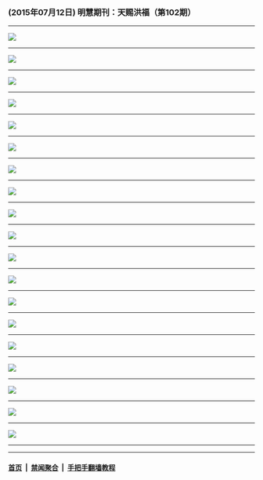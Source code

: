 ### (2015年07月12日) 明慧期刊：天赐洪福（第102期）

---

<img src="http://qikan.minghui.org/mhqkpage/qikanimage/2015/07/11/tchf-102-2in1-read-online1.png"/><hr/>
<img src="http://qikan.minghui.org/mhqkpage/qikanimage/2015/07/11/tchf-102-2in1-read-online2.png"/><hr/>
<img src="http://qikan.minghui.org/mhqkpage/qikanimage/2015/07/11/tchf-102-2in1-read-online3.png"/><hr/>
<img src="http://qikan.minghui.org/mhqkpage/qikanimage/2015/07/11/tchf-102-2in1-read-online4.png"/><hr/>
<img src="http://qikan.minghui.org/mhqkpage/qikanimage/2015/07/11/tchf-102-2in1-read-online5.png"/><hr/>
<img src="http://qikan.minghui.org/mhqkpage/qikanimage/2015/07/11/tchf-102-2in1-read-online6.png"/><hr/>
<img src="http://qikan.minghui.org/mhqkpage/qikanimage/2015/07/11/tchf-102-2in1-read-online7.png"/><hr/>
<img src="http://qikan.minghui.org/mhqkpage/qikanimage/2015/07/11/tchf-102-2in1-read-online8.png"/><hr/>
<img src="http://qikan.minghui.org/mhqkpage/qikanimage/2015/07/11/tchf-102-2in1-read-online9.png"/><hr/>
<img src="http://qikan.minghui.org/mhqkpage/qikanimage/2015/07/11/tchf-102-2in1-read-online10.png"/><hr/>
<img src="http://qikan.minghui.org/mhqkpage/qikanimage/2015/07/11/tchf-102-2in1-read-online11.png"/><hr/>
<img src="http://qikan.minghui.org/mhqkpage/qikanimage/2015/07/11/tchf-102-2in1-read-online12.png"/><hr/>
<img src="http://qikan.minghui.org/mhqkpage/qikanimage/2015/07/11/tchf-102-2in1-read-online13.png"/><hr/>
<img src="http://qikan.minghui.org/mhqkpage/qikanimage/2015/07/11/tchf-102-2in1-read-online14.png"/><hr/>
<img src="http://qikan.minghui.org/mhqkpage/qikanimage/2015/07/11/tchf-102-2in1-read-online15.png"/><hr/>
<img src="http://qikan.minghui.org/mhqkpage/qikanimage/2015/07/11/tchf-102-2in1-read-online16.png"/><hr/>
<img src="http://qikan.minghui.org/mhqkpage/qikanimage/2015/07/11/tchf-102-2in1-read-online17.png"/><hr/>
<img src="http://qikan.minghui.org/mhqkpage/qikanimage/2015/07/11/tchf-102-2in1-read-online18.png"/><hr/>
<img src="http://qikan.minghui.org/mhqkpage/qikanimage/2015/07/11/tchf-102-2in1-read-online19.png"/><hr/>


---

#### [首页](../../../..) &nbsp;|&nbsp; [禁闻聚合](https://github.com/gfw-breaker/banned-news) &nbsp;|&nbsp; [手把手翻墙教程](https://github.com/gfw-breaker/guides) 